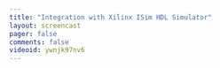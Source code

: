 ```yaml
---
title: "Integration with Xilinx ISim HDL Simulator"
layout: screencast 
pager: false
comments: false
videoid: ywnjk97nv6
---
```

